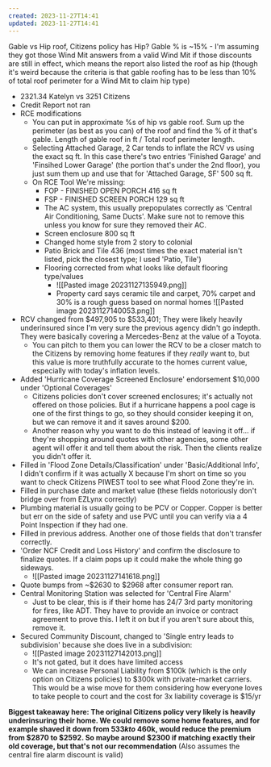 ```yaml
---
created: 2023-11-27T14:41
updated: 2023-11-27T14:41
---
```

Gable vs Hip roof, Citizens policy has Hip? Gable % is ~15%
	- I'm assuming they got those Wind Mit answers from a valid Wind Mit if those discounts are still in effect, which means the report also listed the roof as hip (though it's weird because the criteria is that gable roofing has to be less than 10% of total roof perimeter for a Wind Mit to claim hip type)
- 2321.34 Katelyn vs 3251 Citizens
- Credit Report not ran
- RCE modifications
	- You can put in approximate %s of hip vs gable roof. Sum up the perimeter (as best as you can) of the roof and find the % of it that's gable. Length of gable roof in ft / Total roof perimeter length.
	- Selecting Attached Garage, 2 Car tends to inflate the RCV vs using the exact sq ft. In this case there's two entries 'Finished Garage' and 'Finsihed Lower Garage' (the portion that's under the 2nd floor), you just sum them up and use that for 'Attached Garage, SF' 500 sq ft.
	- On RCE Tool We're missing:
		- FOP - FINISHED OPEN PORCH	416 sq ft
		- FSP - FINISHED SCREEN PORCH	129 sq ft
		- The AC system, this usually prepopulates correctly as 'Central Air Conditioning, Same Ducts'. Make sure not to remove this unless you know for sure they removed their AC.
		- Screen enclosure 800 sq ft
		- Changed home style from 2 story to colonial
		- Patio Brick and Tile 436 (most times the exact material isn't listed, pick the closest type; I used 'Patio, Tile')
		- Flooring corrected from what looks like default flooring type/values
			- ![[Pasted image 20231127135949.png]]
			- Property card says ceramic tile and carpet, 70% carpet and 30% is a rough guess based on normal homes
			  ![[Pasted image 20231127140053.png]]
- RCV changed from $497,905 to $533,401; They were likely heavily underinsured since I'm very sure the previous agency didn't go indepth. They were basically covering a Mercedes-Benz at the value of a Toyota.
	- You can pitch to them you can lower the RCV to be a closer match to the Citizens by removing home features if they *really* want to, but this value is more truthfully accurate to the homes current value, especially with today's inflation levels. 
- Added 'Hurricane Coverage Screened Enclosure' endorsement $10,000 under 'Optional Coverages'
	- Citizens policies don't cover screened enclosures; it's actually not offered on those policies. But if a hurricane happens a pool cage is one of the first things to go, so they should consider keeping it on, but we can remove it and it saves around $200.
	- Another reason why you want to do this instead of leaving it off... if they're shopping around quotes with other agencies, some other agent will offer it and tell them about the risk. Then the clients realize you didn't offer it.
- Filled in 'Flood Zone Details/Classification' under 'Basic/Additional Info', I didn't confirm if it was actually X because I'm short on time so you want to check Citizens PIWEST tool to see what Flood Zone they're in.
- Filled in purchase date and market value (these fields notoriously don't bridge over from EZLynx correctly)
- Plumbing material is usually going to be PCV or Copper. Copper is better but err on the side of safety and use PVC until you can verify via a 4 Point Inspection if they had one.
- Filled in previous address. Another one of those fields that don't transfer correctly.
- 'Order NCF Credit and Loss History' and confirm the disclosure to finalize quotes. If a claim pops up it could make the whole thing go sideways.
	- ![[Pasted image 20231127141618.png]]
- Quote bumps from ~$2630 to $2968 after consumer report ran.
- Central Monitoring Station was selected for 'Central Fire Alarm'
	- Just to be clear, this is if their home has 24/7 3rd party monitoring for fires, like ADT. They have to provide an invoice or contract agreement to prove this. I left it on but if you aren't sure about this, remove it.
- Secured Community Discount, changed to 'Single entry leads to subdivision' because she does live in a subdivision:
	- ![[Pasted image 20231127142013.png]]
	- It's not gated, but it does have limited access
	- We can increase Personal Liability from $100k (which is the only option on Citizens policies) to $300k with private-market carriers. This would be a wise move for them considering how everyone loves to take people to court and the cost for 3x liability coverage is $15/yr

**Biggest takeaway here: The original Citizens policy very likely is heavily underinsuring their home. We could remove some home features, and for example shaved it down from $533k to ~$460k, would reduce the premium from $2870 to $2592. So maybe around $2300 if matching exactly their old coverage, but that's not our recommendation** (Also assumes the central fire alarm discount is valid)